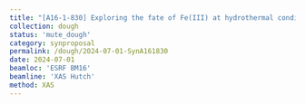 ```yaml
---
title: "[A16-1-830] Exploring the fate of Fe(III) at hydrothermal conditions"
collection: dough
status: 'mute_dough'
category: synproposal
permalink: /dough/2024-07-01-SynA161830
date: 2024-07-01
beamloc: 'ESRF BM16'
beamline: 'XAS Hutch'
method: XAS
---
```

